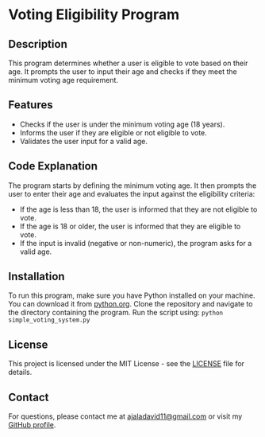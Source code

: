 # Voting Eligibility Program

## Description
This program determines whether a user is eligible to vote based on their age. It prompts the user to input their age and checks if they meet the minimum voting age requirement.

## Features
- Checks if the user is under the minimum voting age (18 years).
- Informs the user if they are eligible or not eligible to vote.
- Validates the user input for a valid age.

## Code Explanation
The program starts by defining the minimum voting age. It then prompts the user to enter their age and evaluates the input against the eligibility criteria:
- If the age is less than 18, the user is informed that they are not eligible to vote.
- If the age is 18 or older, the user is informed that they are eligible to vote.
- If the input is invalid (negative or non-numeric), the program asks for a valid age.

## Installation
To run this program, make sure you have Python installed on your machine. You can download it from [python.org](https://www.python.org/downloads/).
Clone the repository and navigate to the directory containing the program. Run the script using:
```python simple_voting_system.py```


## License
This project is licensed under the MIT License - see the [LICENSE](LICENSE) file for details.

## Contact
For questions, please contact me at [ajaladavid11@gmail.com](mailto:ajaladavid11@gmail.com) or visit my [GitHub profile](https://github.com/David-Godspower).
